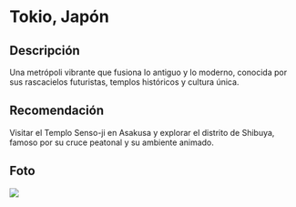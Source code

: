 # Tokio, Japón
## Descripción  
Una metrópoli vibrante que fusiona lo antiguo y lo moderno, conocida por sus rascacielos futuristas, templos históricos y cultura única.
## Recomendación  
Visitar el Templo Senso-ji en Asakusa y explorar el distrito de Shibuya, famoso por su cruce peatonal y su ambiente animado.
## Foto  
![](https://res.cloudinary.com/jnto/image/upload/w_750,h_503,fl_lossy,f_auto/v1675339920/tokyo/Tokyo_s_id19_19)